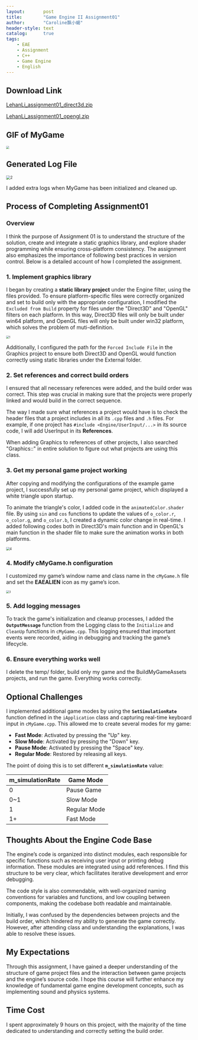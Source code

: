 ```yaml
---
layout:       post
title:        "Game Engine II Assignment01"
author:       "Caroline飘小蝎"
header-style: text
catalog:      true
tags:
    - EAE
    - Assignment
    - C++
    - Game Engine
    - English
---
```


## Download Link

 [LehanLi_assignment01_direct3d.zip](\assets\eae\assignment1\LehanLi_assignment01_direct3d.zip) 

 [LehanLi_assignment01_opengl.zip](\assets\eae\assignment1\LehanLi_assignment01_opengl.zip) 

## GIF of MyGame

<img src="\assets\eae\assignment1\Gif for assignment01.gif" style="zoom:50%;" />

## Generated Log File

<img src="\assets\eae\assignment1\2.png" alt="2" style="zoom:70%;" />

I added extra logs when MyGame has been initialized and cleaned up.

## Process of Completing Assignment01

### Overview

I think the purpose of Assignment 01 is to understand the structure of the solution, create and integrate a static graphics library, and explore shader programming while ensuring cross-platform consistency. The assignment also emphasizes the importance of following best practices in version control. Below is a detailed account of how I completed the assignment.

### 1. Implement graphics library

I began by creating a **static library project** under the Engine filter, using the files provided. To ensure platform-specific files were correctly organized and set to build only with the appropriate configuration, I modified the `Excluded from Build` property for files under the "Direct3D" and "OpenGL" filters on each platform. In this way, Direct3D files will only be built under win64 platform, and OpenGL files will only be built under win32 platform, which solves the problem of muti-definition.

<img src="\assets\eae\assignment1\1.png" alt="1" style="zoom:50%;" />

Additionally, I configured the path for the `Forced Include File` in the Graphics project to ensure both Direct3D and OpenGL would function correctly using static libraries under the External folder.

### 2. Set references and correct build orders

I ensured that all necessary references were added, and the build order was correct. This step was crucial in making sure that the projects were properly linked and would build in the correct sequence.

The way I made sure what references a project would have is to check the header files that a project includes in all its `.cpp` files and `.h` files. For example, if one project has `#include <Engine/UserInput/...>` in its source code, I will add UserInput in its **References**.

When adding Graphics to references of other projects, I also searched "Graphics::" in entire solution to figure out what projects are using this class. 

### 3. Get my personal game project working

After copying and modifying the configurations of the example game project, I successfully set up my personal game project, which displayed a white triangle upon startup.

To animate the triangle's color, I added code in the `animatedColor.shader` file. By using `sin` and `cos` functions to update the values of `o_color.r`, `o_color.g`, and `o_color.b`, I created a dynamic color change in real-time. I added following codes both in Direct3D's main function and in OpenGL's main function in the shader file to make sure the animation works in both platforms.

<img src="\assets\eae\assignment1\4.png" alt="4" style="zoom:60%;" />

### 4. Modify cMyGame.h configuration

I customized my game’s window name and class name in the `cMyGame.h` file and set the **EAEALIEN** icon as my game’s icon.

<img src="\assets\eae\assignment1\3.png" alt="3" style="zoom:50%;" />

### 5. Add logging messages

To track the game's initialization and cleanup processes, I added the **`OutputMessage`** function from the Logging class to the `Initialize` and `CleanUp` functions in `cMyGame.cpp`. This logging ensured that important events were recorded, aiding in debugging and tracking the game’s lifecycle.

### 6. Ensure everything works well

I delete the temp/ folder, build only my game and the BuildMyGameAssets projects, and run the game. Everything works correctly. 

## Optional Challenges

I implemented additional game modes by using the **`SetSimulationRate`** function defined in the `iApplication` class and capturing real-time keyboard input in `cMyGame.cpp`. This allowed me to create several modes for my game:

- **Fast Mode**: Activated by pressing the "Up" key.
- **Slow Mode**: Activated by pressing the "Down" key.
- **Pause Mode**: Activated by pressing the "Space" key.
- **Regular Mode**: Restored by releasing all keys.


The point of doing this is to set different **`m_simulationRate`** value:

| m_simulationRate | Game Mode    |
| ---------------- | ------------ |
| 0                | Pause Game   |
| 0~1              | Slow Mode    |
| 1                | Regular Mode |
| 1+               | Fast Mode    |

## Thoughts About the Engine Code Base

The engine’s code is organized into distinct modules, each responsible for specific functions such as receiving user input or printing debug information. These modules are integrated using add references. I find this structure to be very clear, which facilitates iterative development and error debugging.

The code style is also commendable, with well-organized naming conventions for variables and functions, and low coupling between components, making the codebase both readable and maintainable.

Initially, I was confused by the dependencies between projects and the build order, which hindered my ability to generate the game correctly. However, after attending class and understanding the explanations, I was able to resolve these issues.

## My Expectations

Through this assignment, I have gained a deeper understanding of the structure of game project files and the interaction between game projects and the engine’s source code. I hope this course will further enhance my knowledge of fundamental game engine development concepts, such as implementing sound and physics systems.

## Time Cost

I spent approximately 9 hours on this project, with the majority of the time dedicated to understanding and correctly setting the build order.